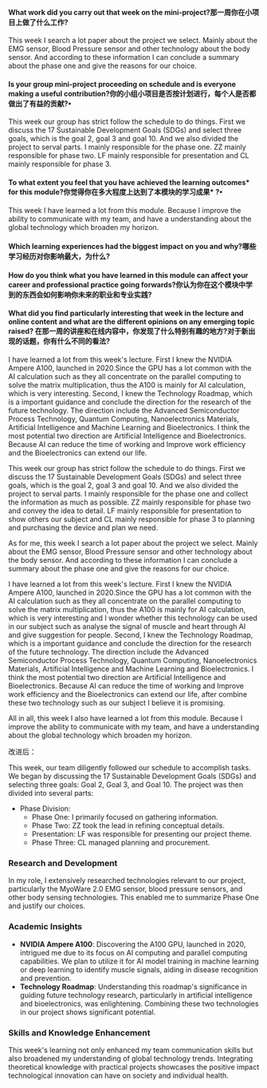 #### What work did you carry out that week on the mini-project?那一周你在小项目上做了什么工作?

This week I search a lot paper about the project we select. Mainly about the EMG sensor, Blood Pressure sensor and other technology about the body sensor. And according to these information I can conclude a summary about the phase one and give the reasons for our choice.

#### Is your group mini-project proceeding on schedule and is everyone making a useful contribution?你的小组小项目是否按计划进行，每个人是否都做出了有益的贡献?•

This week our group has strict follow the schedule to do things. First we discuss the 17 Sustainable Development Goals (SDGs)  and select three goals, which is the goal 2, goal 3 and goal 10. And we also divided the project to serval parts. I mainly responsible for the phase one. ZZ mainly responsible for phase two. LF mainly responsible for presentation and CL mainly responsible for phase 3.

#### To what extent you feel that you have achieved the learning outcomes* for this module?你觉得你在多大程度上达到了本模块的学习成果* ?•

This week I have learned a lot from this module. Because I improve the ability to communicate with my team, and have a understanding about the global technology which broaden my horizon.

#### Which learning experiences had the biggest impact on you and why?哪些学习经历对你影响最大，为什么?



#### How do you think what you have learned in this module can affect your career and professional practice going forwards?你认为你在这个模块中学到的东西会如何影响你未来的职业和专业实践?



#### What did you find particularly interesting that week in the lecture and online content and what are the different opinions on any emerging topic raised? 在那一周的讲座和在线内容中，你发现了什么特别有趣的地方?对于新出现的话题，你有什么不同的看法?

I have learned a lot from this week's lecture. First I  knew the NVIDIA Ampere A100, launched in 2020.Since the GPU has a lot common with the AI calculation such as they all concentrate on the parallel computing to solve the matrix multiplication, thus the A100 is mainly for AI calculation, which is very interesting. Second, I  knew the Technology Roadmap, which is a important guidance and conclude the direction for the research of the future technology. The direction include the Advanced Semiconductor Process Technology, Quantum Computing, Nanoelectronics Materials, Artificial Intelligence and Machine Learning and Bioelectronics. I think the most potential two direction are Artificial Intelligence and Bioelectronics. Because AI can reduce the time of working and Improve work efficiency and the Bioelectronics can extend our life.





This week our group has strict follow the schedule to do things. First we discuss the 17 Sustainable Development Goals (SDGs)  and select three goals, which is the goal 2, goal 3 and goal 10. And we also divided the project to serval parts. I mainly responsible for the phase one and collect the information as much as possible. ZZ mainly responsible for phase two and convey the idea to detail. LF mainly responsible for presentation to show others our subject and CL mainly responsible for phase 3 to planning and purchasing the device and plan we need.

As for me, this week I search a lot paper about the project we select. Mainly about the EMG sensor, Blood Pressure sensor and other technology about the body sensor. And according to these information I can conclude a summary about the phase one and give the reasons for our choice.

I have learned a lot from this week's lecture. First I  knew the NVIDIA Ampere A100, launched in 2020.Since the GPU has a lot common with the AI calculation such as they all concentrate on the parallel computing to solve the matrix multiplication, thus the A100 is mainly for AI calculation, which is very interesting and I wonder whether this technology can be used in our subject such as analyse the signal of muscle and heart through AI and give suggestion for people. Second, I  knew the Technology Roadmap, which is a important guidance and conclude the direction for the research of the future technology. The direction include the Advanced Semiconductor Process Technology, Quantum Computing, Nanoelectronics Materials, Artificial Intelligence and Machine Learning and Bioelectronics. I think the most potential two direction are Artificial Intelligence and Bioelectronics. Because AI can reduce the time of working and Improve work efficiency and the Bioelectronics can extend our life, after combine these two technology such as our subject I believe it is promising.

All in all, this week I also have learned a lot from this module. Because I improve the ability to communicate with my team, and have a understanding about the global technology which broaden my horizon.





改进后：

This week, our team diligently followed our schedule to accomplish tasks. We began by discussing the 17 Sustainable Development Goals (SDGs) and selecting three goals: Goal 2, Goal 3, and Goal 10. The project was then divided into several parts:

- Phase Division:
  - Phase One: I primarily focused on gathering information.
  - Phase Two: ZZ took the lead in refining conceptual details.
  - Presentation: LF was responsible for presenting our project theme.
  - Phase Three: CL managed planning and procurement.

### Research and Development

In my role, I extensively researched technologies relevant to our project, particularly the MyoWare 2.0 EMG sensor, blood pressure sensors, and other body sensing technologies. This enabled me to summarize Phase One and justify our choices.

### Academic Insights

- **NVIDIA Ampere A100**: Discovering the A100 GPU, launched in 2020, intrigued me due to its focus on AI computing and parallel computing capabilities. We plan to utilize it for AI model training in machine learning or deep learning to identify muscle signals, aiding in disease recognition and prevention.
- **Technology Roadmap**: Understanding this roadmap's significance in guiding future technology research, particularly in artificial intelligence and bioelectronics, was enlightening. Combining these two technologies in our project shows significant potential.

### Skills and Knowledge Enhancement

This week's learning not only enhanced my team communication skills but also broadened my understanding of global technology trends. Integrating theoretical knowledge with practical projects showcases the positive impact technological innovation can have on society and individual health.